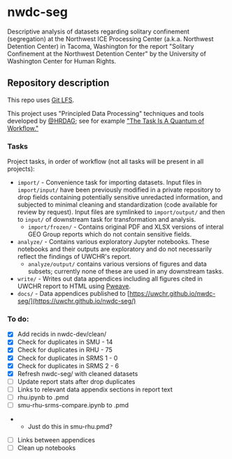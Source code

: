 # nwdc-seg

Descriptive analysis of datasets regarding solitary confinement (segregation) at the Northwest ICE Processing Center (a.k.a. Northwest Detention Center) in Tacoma, Washington for the report "Solitary Confinement at the Northwest Detention Center" by the University of Washington Center for Human Rights.

## Repository description

This repo uses [Git LFS](https://git-lfs.github.com/).

This project uses "Principled Data Processing" techniques and tools developed by [@HRDAG](https://github.com/HRDAG); see for example ["The Task Is A Quantum of Workflow."](https://hrdag.org/2016/06/14/the-task-is-a-quantum-of-workflow/)

### Tasks

Project tasks, in order of workflow (not all tasks will be present in all projects):

- `import/` - Convenience task for importing datasets. Input files in `import/input/` have been previously modified in a private repository to drop fields containing potentially sensitive unredacted information, and subjected to minimal cleaning and standardization (code available for review by request). Input files are symlinked to `import/output/` and then to `input/` of downstream task for transformation and analysis.
  - `import/frozen/` - Contains original PDF and XLSX versions of interal GEO Group reports which do not contain sensitive fields.
- `analyze/` - Contains various exploratory Jupyter notebooks. These notebooks and their outputs are exploratory and do not necessarily reflect the findings of UWCHR's report.
  - `analyze/output/` contains various versions of figures and data subsets; currently none of these are used in any downstream tasks.
- `write/` - Writes out data appendices including all figures cited in UWCHR report to HTML using [Pweave](http://mpastell.com/pweave/).
- `docs/` - Data appendices published to [https://uwchr.github.io/nwdc-seg/](https://uwchr.github.io/nwdc-seg/)

### To do:

- [x] Add recids in nwdc-dev/clean/
- [x] Check for duplicates in SMU - 14
- [x] Check for duplicates in RHU - 75
- [x] Check for duplicates in SRMS 1 - 0
- [x] Check for duplicates in SRMS 2 - 6
- [x] Refresh nwdc-seg/ with cleaned datasets
- [ ] Update report stats after drop duplicates
- [ ] Links to relevant data appendix sections in report text 
- [ ] rhu.ipynb to .pmd
- [ ] smu-rhu-srms-compare.ipynb to .pmd
- - Just do this in smu-rhu.pmd?
- [ ] Links between appendices 
- [ ] Clean up notebooks
